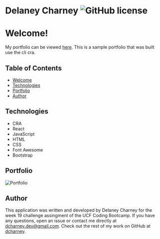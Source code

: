 # Delaney Charney ![GitHub license](https://img.shields.io/badge/License-Unlicense-blue.svg)

# Welcome!

My portfolio can be viewed [here](https://dcharney.github.io/react-portfolio/). This is a sample portfolio that was built use the cli cra.

## Table of Contents
- [Welcome](#welcome)
- [Technologies](#technologies)
- [Portfolio](#Portfolio)
- [Author](#author)

## Technologies

 * CRA
 * React
 * JavaScript
 * HTML
 * CSS
 * Font Awesome
 * Bootstrap

## Portfolio

![Portfolio](https://user-images.githubusercontent.com/33069490/111955538-ee012e80-8ae9-11eb-82c6-f569f50f5c81.png)

## Author

This application was written and developed by Delaney Charney for the week 19 challenge assingment of the UCF Coding Bootcamp. If you have any questions, open an issue or contact me directly at dcharney.dev@gmail.com. Check out the rest of my work on GitHub at [dcharney](https://github.com/dcharney).